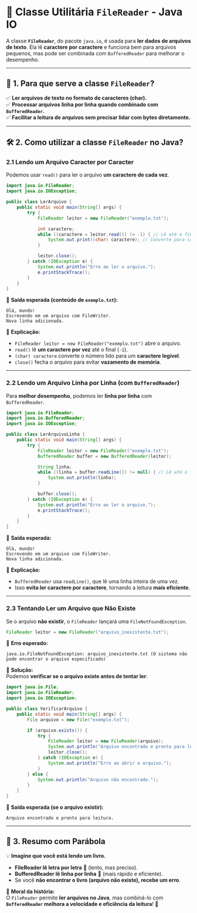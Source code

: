 # 📌 **Classe Utilitária `FileReader` - Java IO**

A classe **`FileReader`**, do pacote `java.io`, é usada para **ler dados de arquivos de texto**. Ela lê **caractere por
caractere** e funciona bem para arquivos pequenos, mas pode ser combinada com `BufferedReader` para melhorar o
desempenho.

---

## 🎯 **1. Para que serve a classe `FileReader`?**

✅ **Ler arquivos de texto no formato de caracteres (char).**  
✅ **Processar arquivos linha por linha quando combinado com `BufferedReader`.**  
✅ **Facilitar a leitura de arquivos sem precisar lidar com bytes diretamente.**

---

## 🛠 **2. Como utilizar a classe `FileReader` no Java?**

### **2.1 Lendo um Arquivo Caracter por Caracter**

Podemos usar `read()` para ler o arquivo **um caractere de cada vez**.

```java
import java.io.FileReader;
import java.io.IOException;

public class LerArquivo {
    public static void main(String[] args) {
        try {
            FileReader leitor = new FileReader("exemplo.txt");

            int caractere;
            while ((caractere = leitor.read()) != -1) { // Lê até o final do arquivo
                System.out.print((char) caractere); // Converte para caractere
            }

            leitor.close();
        } catch (IOException e) {
            System.out.println("Erro ao ler o arquivo.");
            e.printStackTrace();
        }
    }
}
```

🔎 **Saída esperada (conteúdo de `exemplo.txt`):**

```
Olá, mundo!
Escrevendo em um arquivo com FileWriter.
Nova linha adicionada.
```

📌 **Explicação:**

- `FileReader leitor = new FileReader("exemplo.txt")` abre o arquivo.
- `read()` lê **um caractere por vez** até o final (`-1`).
- `(char) caractere` converte o número lido para um **caractere legível**.
- `close()` fecha o arquivo para evitar **vazamento de memória**.

---

### **2.2 Lendo um Arquivo Linha por Linha (com `BufferedReader`)**

Para **melhor desempenho**, podemos ler **linha por linha** com `BufferedReader`.

```java
import java.io.FileReader;
import java.io.BufferedReader;
import java.io.IOException;

public class LerArquivoLinha {
    public static void main(String[] args) {
        try {
            FileReader leitor = new FileReader("exemplo.txt");
            BufferedReader buffer = new BufferedReader(leitor);

            String linha;
            while ((linha = buffer.readLine()) != null) { // Lê até o final
                System.out.println(linha);
            }

            buffer.close();
        } catch (IOException e) {
            System.out.println("Erro ao ler o arquivo.");
            e.printStackTrace();
        }
    }
}
```

🔎 **Saída esperada:**

```
Olá, mundo!
Escrevendo em um arquivo com FileWriter.
Nova linha adicionada.
```

📌 **Explicação:**

- `BufferedReader` usa `readLine()`, que lê uma linha inteira de uma vez.
- Isso **evita ler caractere por caractere**, tornando a leitura **mais eficiente**.

---

### **2.3 Tentando Ler um Arquivo que Não Existe**

Se o arquivo **não existir**, o `FileReader` lançará uma `FileNotFoundException`.

```java
FileReader leitor = new FileReader("arquivo_inexistente.txt");
```

🔎 **Erro esperado:**

```
java.io.FileNotFoundException: arquivo_inexistente.txt (O sistema não pode encontrar o arquivo especificado)
```

📌 **Solução:**  
Podemos **verificar se o arquivo existe antes de tentar ler**:

```java
import java.io.File;
import java.io.FileReader;
import java.io.IOException;

public class VerificarArquivo {
    public static void main(String[] args) {
        File arquivo = new File("exemplo.txt");

        if (arquivo.exists()) {
            try {
                FileReader leitor = new FileReader(arquivo);
                System.out.println("Arquivo encontrado e pronto para leitura.");
                leitor.close();
            } catch (IOException e) {
                System.out.println("Erro ao abrir o arquivo.");
            }
        } else {
            System.out.println("Arquivo não encontrado.");
        }
    }
}
```

🔎 **Saída esperada (se o arquivo existir):**

```
Arquivo encontrado e pronto para leitura.
```

---

## 📖 **3. Resumo com Parábola**

💡 **Imagine que você está lendo um livro.**

- **FileReader lê letra por letra** 📖 (lento, mas preciso).
- **BufferedReader lê linha por linha** 📜 (mais rápido e eficiente).
- Se você **não encontrar o livro (arquivo não existe), recebe um erro**.

🔎 **Moral da história:**  
O `FileReader` permite **ler arquivos no Java**, mas combiná-lo com **`BufferedReader` melhora a velocidade e eficiência
da leitura**! 🚀